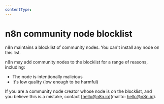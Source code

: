 ```yaml
---
contentType:
---
```


# n8n community node blocklist

n8n maintains a blocklist of community nodes. You can't install any node on this list.

n8n may add community nodes to the blocklist for a range of reasons, including:

* The node is intentionally malicious
* It's low quality (low enough to be harmful)

<!-- vale off -->

If you are a community node creator whose node is on the blocklist, and you believe this is a mistake, contact [hello@n8n.io](mailto: hello@n8n.io).

<!-- vale on -->
